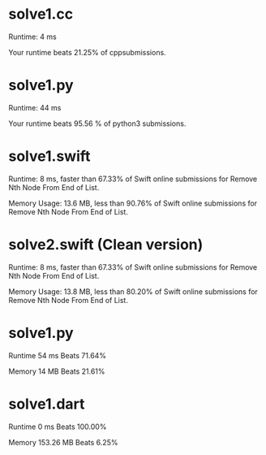 # solve1.cc

Runtime: 4 ms

Your runtime beats 21.25% of cppsubmissions.

# solve1.py

Runtime: 44 ms

Your runtime beats 95.56 % of python3 submissions.

# solve1.swift

Runtime: 8 ms, faster than 67.33% of Swift online submissions for Remove Nth Node From End of List.

Memory Usage: 13.6 MB, less than 90.76% of Swift online submissions for Remove Nth Node From End of List.


# solve2.swift (Clean version)

Runtime: 8 ms, faster than 67.33% of Swift online submissions for Remove Nth Node From End of List.

Memory Usage: 13.8 MB, less than 80.20% of Swift online submissions for Remove Nth Node From End of List.

# solve1.py

Runtime 54 ms Beats 71.64%

Memory 14 MB Beats 21.61%

# solve1.dart

Runtime 0 ms Beats 100.00%

Memory 153.26 MB Beats 6.25%

